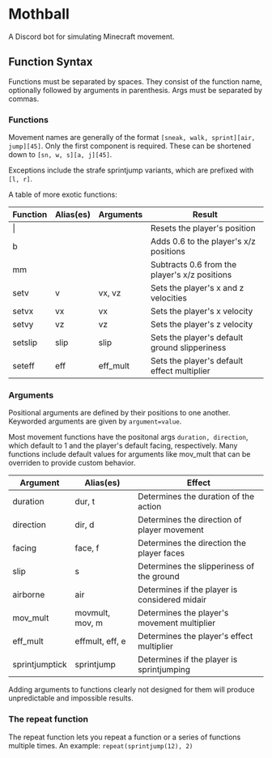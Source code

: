 # Mothball
A Discord bot for simulating Minecraft movement.

## Function Syntax
Functions must be separated by spaces. They consist of the function name, optionally followed by arguments in parenthesis. Args must be separated by commas.

### Functions
Movement names are generally of the format `[sneak, walk, sprint]`​`[air, jump]`​`[45]`. Only the first component is required.
These can be shortened down to `[sn, w, s]`​`[a, j]`​`[45]`.

Exceptions include the strafe sprintjump variants, which are prefixed with `[l, r]`.

A table of more exotic functions:

| Function | Alias(es) | Arguments | Result                                        |
|----------|-----------|-----------|-----------------------------------------------|
| \|       |           |           | Resets the player's position                  |
| b        |           |           | Adds 0.6 to the player's x/z positions        |
| mm       |           |           | Subtracts 0.6 from the player's x/z positions |
| setv     | v         | vx, vz    | Sets the player's x and z velocities          |
| setvx    | vx        | vx        | Sets the player's x velocity                  |
| setvy    | vz        | vz        | Sets the player's z velocity                  |
| setslip  | slip      | slip      | Sets the player's default ground slipperiness |
| seteff   | eff       | eff_mult  | Sets the player's default effect multiplier   |

### Arguments
Positional arguments are defined by their positions to one another. Keyworded arguments are given by `argument`​`=`​`value`.

Most movement functions have the positonal args `duration, direction`, which default to 1 and the player's default facing, respectively. Many functions include default values for arguments like mov_mult that can be overriden to provide custom behavior.

| Argument       | Alias(es)       | Effect                                        |
|----------------|-----------------|-----------------------------------------------|
| duration       | dur, t          | Determines the duration of the action         |
| direction      | dir, d          | Determines the direction of player movement   |
| facing         | face, f         | Determines the direction the player faces     |
| slip           | s               | Determines the slipperiness of the ground     |
| airborne       | air             | Determines if the player is considered midair |
| mov_mult       | movmult, mov, m | Determines the player's movement multiplier   |
| eff_mult       | effmult, eff, e | Determines the player's effect multiplier     |
| sprintjumptick | sprintjump      | Determines if the player is sprintjumping     |

Adding arguments to functions clearly not designed for them will produce unpredictable and impossible results.

### The repeat function
The repeat function lets you repeat a function or a series of functions multiple times. An example: `repeat(sprintjump(12), 2)`

